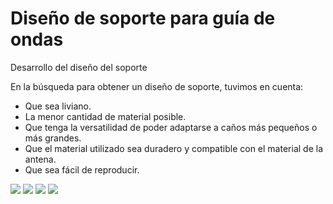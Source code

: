 <!--
SPDX-FileCopyrightText: 2023 Tecnología de Raíz <tecnologiaderaiz@disroot.org>

SPDX-License-Identifier: CC-BY-NC-4.0
-->

# Diseño de soporte para guía de ondas
Desarrollo del diseño del soporte

En la búsqueda para obtener un diseño de soporte, tuvimos en cuenta:
- Que sea liviano.
- La menor cantidad de material posible.
- Que tenga la versatilidad de poder adaptarse a caños más pequeños o más grandes.
- Que el material utilizado sea duradero y compatible con el material de la antena.
- Que sea fácil de reproducir.

![](https://i.imgur.com/hSVqjId.png)
![](https://i.imgur.com/QhS3IQn.png)
![](https://i.imgur.com/i77is0i.png)
![](https://i.imgur.com/R4a2en7.png)
